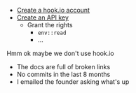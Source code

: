 * [Create a hook.io account](https://hook.io/login)
* [Create an API key](https://hook.io/keys)
  * Grant the rights
    * `env::read`
    * ...
    
Hmm ok maybe we don't use hook.io
* The docs are full of broken links
* No commits in the last 8 months
* I emailed the founder asking what's up
